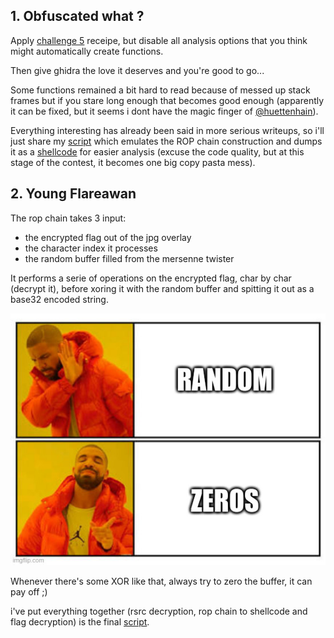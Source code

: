 ## 1. Obfuscated what ?

Apply [challenge 5](../ch05) receipe, but disable all analysis options that you think might automatically create functions.

Then give ghidra the love it deserves and you're good to go...

Some functions remained a bit hard to read because of messed up stack frames but if you stare long enough that becomes good enough (apparently it can be fixed, but it seems i dont have the magic finger of [@huettenhain](https://twitter.com/huettenhain)).

Everything interesting has already been said in more serious writeups, so i'll just share my [script](rop_to_shellcode.py) which emulates the ROP chain construction and dumps it as a [shellcode](shellcode.bin) for easier analysis (excuse the code quality, but at this stage of the contest, it becomes one big copy pasta mess).

## 2. Young Flareawan

The rop chain takes 3 input:
- the encrypted flag out of the jpg overlay
- the character index it processes
- the random buffer filled from the mersenne twister

It performs a serie of operations on the encrypted flag, char by char (decrypt it), before xoring it with the random buffer and spitting it out as a base32 encoded string.

![zeros](pics/zero.jpg)

Whenever there's some XOR like that, always try to zero the buffer, it can pay off ;)

i've put everything together (rsrc decryption, rop chain to shellcode and flag decryption) is the final [script](solve.py).
